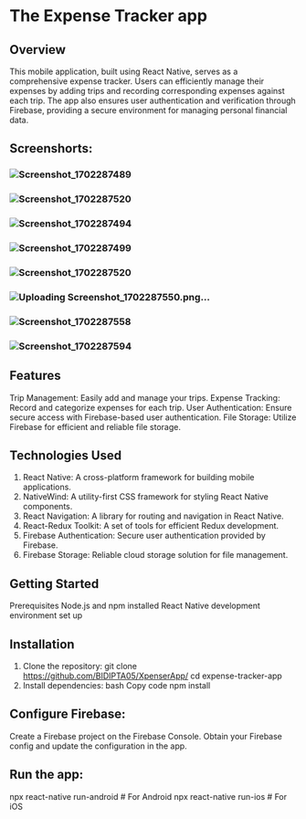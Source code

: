 # The Expense Tracker app

## Overview
This mobile application, built using React Native, serves as a comprehensive expense tracker. Users can efficiently manage their expenses by adding trips and recording corresponding expenses against each trip. The app also ensures user authentication and verification through Firebase, providing a secure environment for managing personal financial data.

## Screenshorts:

### ![Screenshot_1702287489](https://github.com/BIDIPTA05/XpenserApp/assets/76623158/71c9366d-1a88-49f4-a9bc-61c2d1b51b3e)
### ![Screenshot_1702287520](https://github.com/BIDIPTA05/XpenserApp/assets/76623158/1dcf735e-7054-4e8e-84fb-f0c0d4fd42b1)
### ![Screenshot_1702287494](https://github.com/BIDIPTA05/XpenserApp/assets/76623158/d9ddb33a-7471-43cb-8779-11d28861e92f)
### ![Screenshot_1702287499](https://github.com/BIDIPTA05/XpenserApp/assets/76623158/3905686b-3d01-4d9f-9b50-3f5dad11ed96)
### ![Screenshot_1702287520](https://github.com/BIDIPTA05/XpenserApp/assets/76623158/6caa586d-dccf-4587-bc96-493f6181a18c)
### ![Uploading Screenshot_1702287550.png…]()
### ![Screenshot_1702287558](https://github.com/BIDIPTA05/XpenserApp/assets/76623158/e1817a0e-6ddd-4fcb-be98-b9a15ad4c6ed)
### ![Screenshot_1702287594](https://github.com/BIDIPTA05/XpenserApp/assets/76623158/f5d838ef-65fc-4f2a-9d5d-dd583362a326)





## Features
Trip Management: Easily add and manage your trips.
Expense Tracking: Record and categorize expenses for each trip.
User Authentication: Ensure secure access with Firebase-based user authentication.
File Storage: Utilize Firebase for efficient and reliable file storage.

## Technologies Used
1. React Native: A cross-platform framework for building mobile applications.
2. NativeWind: A utility-first CSS framework for styling React Native components.
3. React Navigation: A library for routing and navigation in React Native.
4. React-Redux Toolkit: A set of tools for efficient Redux development.
5. Firebase Authentication: Secure user authentication provided by Firebase.
6. Firebase Storage: Reliable cloud storage solution for file management.
   
## Getting Started
Prerequisites
Node.js and npm installed
React Native development environment set up
## Installation
1. Clone the repository:
git clone https://github.com/BIDIPTA05/XpenserApp/
cd expense-tracker-app
2. Install dependencies:
bash
Copy code
npm install

## Configure Firebase:

Create a Firebase project on the Firebase Console.
Obtain your Firebase config and update the configuration in the app.

## Run the app:

npx react-native run-android  # For Android
npx react-native run-ios      # For iOS
